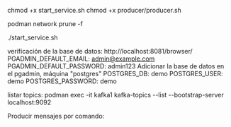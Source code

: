 chmod +x start_service.sh 
chmod +x producer/producer.sh 

podman network prune -f

./start_service.sh

verificación de la base de datos:
http://localhost:8081/browser/
      PGADMIN_DEFAULT_EMAIL: admin@example.com
      PGADMIN_DEFAULT_PASSWORD: admin123
Adicionar la base de datos en el pgadmin, máquina "postgres"
      POSTGRES_DB: demo
      POSTGRES_USER: demo
      POSTGRES_PASSWORD: demo 

listar topics:
podman exec -it kafka1 kafka-topics --list --bootstrap-server localhost:9092

Producir mensajes por comando:

